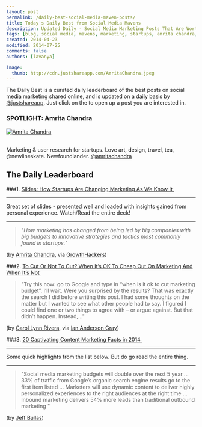 ```yaml
---
layout: post
permalink: /daily-best-social-media-maven-posts/
title: Today's Daily Best from Social Media Mavens
description: Updated Daily - Social Media Marketing Posts That Are Worth Sharing
tags: [blog, social media, mavens, marketing, startups, amrita chandra, growthhackers, cut marketing budget ]
created: 2014-04-23
modified: 2014-07-25
comments: false
authors: [lavanya]

image:
  thumb: http://cdn.justshareapp.com/AmritaChandra.jpeg
---
```


The Daily Best is a curated daily leaderboard of the best posts on social media marketing shared online, and is updated on a daily basis by [@justshareapp](http://twitter.com/justshareapp). Just click on the <i class="icon-link"></i> to open up a post you are interested in.

<div class="article-author-main border-box">
    <h3>SPOTLIGHT: Amrita Chandra</h3>
    <a href="https://twitter.com/amritachandra"><img src="http://cdn.justshareapp.com/AmritaChandra.jpeg" class="bio-photo large" alt="Amrita Chandra"></a>
    <br><br>
<p>Marketing & user research for startups. Love art, design, travel, tea, @newlineskate. Newfoundlander. <a href="https://twitter.com/amritachandra">@amritachandra</a> </p>
</div>

## The Daily Leaderboard

###1. [Slides: How Startups Are Changing Marketing As We Know It&nbsp;<i class="icon-link"></i>](http://growthhackers.com/slides/how-startups-are-changing-marketing-as-we-know-it/)
***
Great set of slides - presented well and loaded with insights gained from personal experience. Watch/Read the entire deck!
***

>"*How marketing has changed from being led by big companies with big budgets to innovative strategies and tactics most commonly found in startups.*"

(by [Amrita Chandra](https://twitter.com/amritachandra), via [GrowthHackers](https://twitter.com/GrowthHackers_))


###2.  [To Cut Or Not To Cut? When It’s OK To Cheap Out On Marketing And When It’s Not&nbsp;<i class="icon-link"></i>](http://www.websearchsocial.com/to-cut-or-not-to-cut-when-its-ok-to-cheap-out-on-marketing-and-when-its-not/)
>"Try this now: go to Google and type in “when is it ok to cut marketing budget”. I’ll wait. 
Were you surprised by the results? 
That was exactly the search I did before writing this post. I had some thoughts on the matter but I wanted to see what other people had to say. I figured I could find one or two things to agree with – or argue against. 
But that didn’t happen. Instead,..."

(by [Carol Lynn Rivera](https://twitter.com/CarolLynnRivera), via [Ian Anderson Gray](https://twitter.com/iagdotme))


###3. [20 Captivating Content Marketing Facts in 2014&nbsp;<i class="icon-link"></i>](http://www.jeffbullas.com/2014/07/23/0-captivating-content-marketing-facts-in-2014/)
***
Some quick highlights from the list below. But do go read the entire thing. 
***

>"Social media marketing budgets will double over the next 5 year
... 
33% of traffic from Google’s organic search engine results go to the first item listed 
... 
Marketers will use dynamic content to deliver highly personalized experiences to the right audiences at the right time 
... 
Inbound marketing delivers 54% more leads than traditional outbound marketing "

(by [Jeff Bullas](https://twitter.com/jeffbullas))

